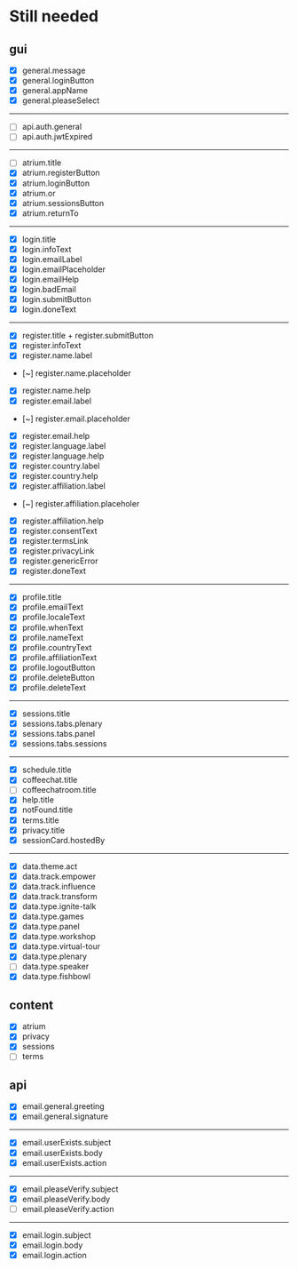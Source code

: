 # Still needed

## gui

- [x] general.message
- [x] general.loginButton
- [x] general.appName
- [x] general.pleaseSelect

---

- [ ] api.auth.general
- [ ] api.auth.jwtExpired

---

- [ ] atrium.title
- [x] atrium.registerButton
- [x] atrium.loginButton
- [x] atrium.or
- [x] atrium.sessionsButton
- [x] atrium.returnTo

---

- [x] login.title
- [x] login.infoText
- [x] login.emailLabel
- [x] login.emailPlaceholder
- [x] login.emailHelp
- [x] login.badEmail
- [x] login.submitButton
- [x] login.doneText

---

- [x] register.title + register.submitButton
- [x] register.infoText
- [x] register.name.label
- [~] register.name.placeholder
- [x] register.name.help
- [x] register.email.label
- [~] register.email.placeholder
- [x] register.email.help
- [x] register.language.label
- [x] register.language.help
- [x] register.country.label
- [x] register.country.help
- [x] register.affiliation.label
- [~] register.affiliation.placeholer
- [x] register.affiliation.help
- [x] register.consentText
- [x] register.termsLink
- [x] register.privacyLink
- [x] register.genericError
- [x] register.doneText

---

- [x] profile.title
- [x] profile.emailText
- [x] profile.localeText
- [x] profile.whenText
- [x] profile.nameText
- [x] profile.countryText
- [x] profile.affiliationText
- [x] profile.logoutButton
- [x] profile.deleteButton
- [x] profile.deleteText

---

- [x] sessions.title
- [x] sessions.tabs.plenary
- [x] sessions.tabs.panel
- [x] sessions.tabs.sessions

---

- [x] schedule.title
- [x] coffeechat.title
- [ ] coffeechatroom.title
- [x] help.title
- [x] notFound.title
- [x] terms.title
- [x] privacy.title
- [x] sessionCard.hostedBy

---

- [x] data.theme.act
- [x] data.track.empower
- [x] data.track.influence
- [x] data.track.transform
- [x] data.type.ignite-talk
- [x] data.type.games
- [x] data.type.panel
- [x] data.type.workshop
- [x] data.type.virtual-tour
- [x] data.type.plenary
- [ ] data.type.speaker
- [x] data.type.fishbowl

## content

- [x] atrium
- [x] privacy
- [x] sessions
- [ ] terms

## api

- [x] email.general.greeting
- [x] email.general.signature

---

- [x] email.userExists.subject
- [x] email.userExists.body
- [x] email.userExists.action

---

- [x] email.pleaseVerify.subject
- [x] email.pleaseVerify.body
- [ ] email.pleaseVerify.action

---

- [x] email.login.subject
- [x] email.login.body
- [x] email.login.action
